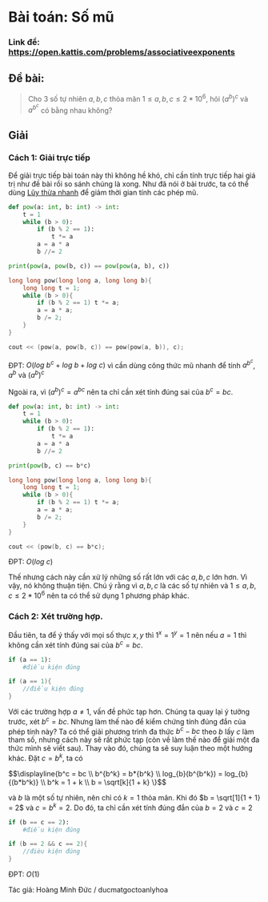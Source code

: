 # Bài toán: Số mũ

### Link đề: https://open.kattis.com/problems/associativeexponents

## Đề bài: 

>Cho 3 số tự nhiên $a, b, c$ thỏa mãn $1 \leq a, b, c \leq 2*10^6$, hỏi $(a^b)^c$ và $a^{b^c}$ có bằng nhau không?

## Giải

### Cách 1: Giải trực tiếp


Để giải trực tiếp bài toán này thì không hề khó, chỉ cần tính trực tiếp hai giá trị như đề bài rồi so sánh chúng là xong. Như đã nói ở bài trước, ta có thể dùng [Lũy thừa nhanh](https://hackmd.io/@DeMen100ms/DeMenBlog3) để giảm thời gian tính các phép mũ.

```python
def pow(a: int, b: int) -> int:
	t = 1
	while (b > 0):
		if (b % 2 == 1):
			t *= a
		a = a * a
		b //= 2

print(pow(a, pow(b, c)) == pow(pow(a, b), c))
```
```cpp
long long pow(long long a, long long b){
	long long t = 1;
	while (b > 0){
		if (b % 2 == 1) t *= a;
		a = a * a;
		b /= 2;
	}
}

cout << (pow(a, pow(b, c)) == pow(pow(a, b)), c);
```
ĐPT: $O(log \ b^c + log \ b + log \ c)$ vì cần dùng công thức mũ nhanh để tính $a^{b^c}$, $a^b$ và $(a^b)^c$

Ngoài ra, vì $(a^b)^c = a^{bc}$ nên ta chỉ cần xét tính đúng sai của $b^c = bc$.

```python 
def pow(a: int, b: int) -> int:
	t = 1
	while (b > 0):
		if (b % 2 == 1):
			t *= a
		a = a * a
		b //= 2

print(pow(b, c) == b*c)
```
```cpp
long long pow(long long a, long long b){
	long long t = 1;
	while (b > 0){
		if (b % 2 == 1) t *= a;
		a = a * a;
		b /= 2;
	}
}

cout << (pow(b, c) == b*c);
```
ĐPT: $O(log \ c)$

Thế nhưng cách này cần xử lý những số rất lớn với các $a, b, c$ lớn hơn. Vì vậy, nó không thuận tiện. Chú ý rằng vì $a, b, c$ là các số tự nhiên và $1 \leq a, b, c \leq 2*10^{6}$ nên ta có thể sử dụng 1 phương pháp khác.

### Cách 2: Xét trường hợp.

Đầu tiên, ta để ý thấy với mọi số thực $x, y$ thì $1^x = 1^y = 1$ nên nếu $a = 1$ thì không cần xét tính đúng sai của $b^c = bc$.

```python
if (a == 1): 
	#điều kiện đúng
```
```cpp
if (a == 1){
	//điều kiện đúng
}
```

Với các trường hợp $a \neq 1$, vấn đề phức tạp hơn. Chúng ta quay lại ý tưởng trước, xét $b^c = bc$. Nhưng làm thế nào để kiểm chứng tính đúng đắn của phép tính này? Ta có thể giải phương trình đa thức $b^c - bc$ theo $b$ lấy $c$ làm tham số, nhưng cách này sẽ rất phức tạp (còn về làm thế nào để giải một đa thức mình sẽ viết sau). Thay vào đó, chúng ta sẽ suy luận theo một hướng khác. Đặt $c = b^k$, ta có

$$\displayline{b^c = bc \\\ b^{b^k} = b*{b^k} \\\ log_{b}(b^{b^k}) = log_{b}{(b*b^k)} \\\ b^k = 1 + k \\\ b = \sqrt[k]{1 + k} \\\}$$

và $b$ là một số tự nhiên, nên chỉ có $k = 1$ thỏa mãn. Khi đó $b = \sqrt[1]{1 + 1} = 2$ và $c = b^k = 2$. Do đó, ta chỉ cần xét tính đúng đắn của $b = 2$ và $c = 2$

```python
if (b == c == 2):
	#điều kiện đúng
```
```cpp
if (b == 2 && c == 2){
	//đièu kiện đúng
}
```
ĐPT: $O(1)$

Tác giả: Hoàng Minh Đức / ducmatgoctoanlyhoa




